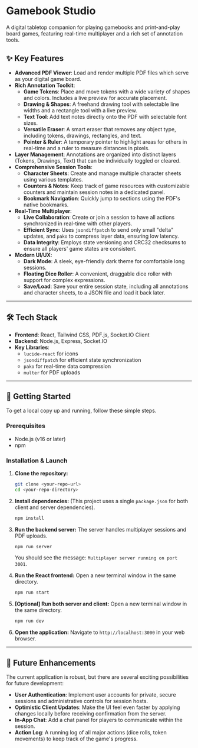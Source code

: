 # Gamebook Studio

A digital tabletop companion for playing gamebooks and print-and-play board games, featuring real-time multiplayer and a rich set of annotation tools.



## ✨ Key Features

* **Advanced PDF Viewer**: Load and render multiple PDF files which serve as your digital game board.
* **Rich Annotation Toolkit**:
    * **Game Tokens**: Place and move tokens with a wide variety of shapes and colors. Includes a live preview for accurate placement.
    * **Drawing & Shapes**: A freehand drawing tool with selectable line widths and a rectangle tool with a live preview.
    * **Text Tool**: Add text notes directly onto the PDF with selectable font sizes.
    * **Versatile Eraser**: A smart eraser that removes any object type, including tokens, drawings, rectangles, and text.
    * **Pointer & Ruler**: A temporary pointer to highlight areas for others in real-time and a ruler to measure distances in pixels.
* **Layer Management**: Annotations are organized into distinct layers (Tokens, Drawings, Text) that can be individually toggled or cleared.
* **Comprehensive Session Tools**:
    * **Character Sheets**: Create and manage multiple character sheets using various templates.
    * **Counters & Notes**: Keep track of game resources with customizable counters and maintain session notes in a dedicated panel.
    * **Bookmark Navigation**: Quickly jump to sections using the PDF's native bookmarks.
* **Real-Time Multiplayer**:
    * **Live Collaboration**: Create or join a session to have all actions synchronized in real-time with other players.
    * **Efficient Sync**: Uses `jsondiffpatch` to send only small "delta" updates, and `pako` to compress layer data, ensuring low latency.
    * **Data Integrity**: Employs state versioning and CRC32 checksums to ensure all players' game states are consistent.
* **Modern UI/UX**:
    * **Dark Mode**: A sleek, eye-friendly dark theme for comfortable long sessions.
    * **Floating Dice Roller**: A convenient, draggable dice roller with support for complex expressions.
    * **Save/Load**: Save your entire session state, including all annotations and character sheets, to a JSON file and load it back later.

---

## 🛠️ Tech Stack

* **Frontend**: React, Tailwind CSS, PDF.js, Socket.IO Client
* **Backend**: Node.js, Express, Socket.IO
* **Key Libraries**:
    * `lucide-react` for icons
    * `jsondiffpatch` for efficient state synchronization
    * `pako` for real-time data compression
    * `multer` for PDF uploads

---

## 🚀 Getting Started

To get a local copy up and running, follow these simple steps.

### Prerequisites

* Node.js (v16 or later)
* npm

### Installation & Launch

1.  **Clone the repository:**
    ```sh
    git clone <your-repo-url>
    cd <your-repo-directory>
    ```

2.  **Install dependencies:**
    (This project uses a single `package.json` for both client and server dependencies).
    ```sh
    npm install
    ```

3.  **Run the backend server:**
    The server handles multiplayer sessions and PDF uploads.
    ```sh
    npm run server
    ```
    You should see the message: `Multiplayer server running on port 3001`.

4.  **Run the React frontend:**
    Open a new terminal window in the same directory.
    ```sh
    npm run start
    ```

5.  **[Optional] Run both server and client:**
    Open a new terminal window in the same directory.
    ```sh
    npm run dev
    ```

6.  **Open the application:**
    Navigate to `http://localhost:3000` in your web browser.

---

## 🔮 Future Enhancements

The current application is robust, but there are several exciting possibilities for future development:

* **User Authentication**: Implement user accounts for private, secure sessions and administrative controls for session hosts.
* **Optimistic Client Updates**: Make the UI feel even faster by applying changes locally before receiving confirmation from the server.
* **In-App Chat**: Add a chat panel for players to communicate within the session.
* **Action Log**: A running log of all major actions (dice rolls, token movements) to keep track of the game's progress.